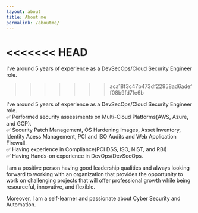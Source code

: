 ```yaml
---
layout: about
title: About me
permalink: /aboutme/
---
```

<<<<<<< HEAD
=======

I've around 5 years of experience as a DevSecOps/Cloud Security Engineer role.<br />
>>>>>>> aca18f3c47b473df22958ad6adeff08b9fd7fe6b

I've around 5 years of experience as a DevSecOps/Cloud Security Engineer role.<br />
✅ Performed security assessments on Multi-Cloud Platforms(AWS, Azure, and GCP).<br />
✅ Security Patch Management, OS Hardening Images, Asset Inventory, Identity Acess Management, PCI and ISO Audits and Web Application Firewall.<br />
✅ Having experience in Compliance(PCI DSS, ISO, NIST, and RBI)<br />
✅ Having Hands-on experience in DevOps/DevSecOps.<br />

I am a positive person having good leadership qualities and always looking forward to working with an organization that provides the opportunity to work on challenging projects that will offer professional growth while being resourceful, innovative, and flexible. 

Moreover, I am a self-learner and passionate about Cyber Security and Automation.

